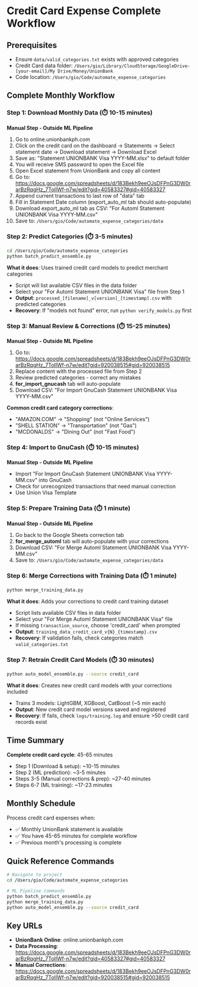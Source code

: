 # Credit Card Expense Complete Workflow

## Prerequisites

- Ensure `data/valid_categories.txt` exists with approved categories
- Credit Card data folder: `/Users/gio/Library/CloudStorage/GoogleDrive-[your-email]/My Drive/Money/UnionBank`
- Code location: `/Users/gio/Code/automate_expense_categories`

## Complete Monthly Workflow

### Step 1: Download Monthly Data (⏱️ 10-15 minutes)

**Manual Step - Outside ML Pipeline**

1. Go to online.unionbankph.com
2. Click on the credit card on the dashboard → Statements → Select statement date → Download statement → Download Excel
3. Save as: "Statement UNIONBANK Visa YYYY-MM.xlsx" to default folder
4. You will receive SMS password to open the Excel file
5. Open Excel statement from UnionBank and copy all content
6. Go to: https://docs.google.com/spreadsheets/d/183Bekh9eeOJsDFPnG3DW0rarBzRqgHz_7TolIWf-n7w/edit?gid=40583327#gid=40583327
7. Append current transactions to last row of "data" tab
8. Fill in Statement Date column (export_auto_ml tab should auto-populate)
9. Download export_auto_ml tab as CSV: "For Automl Statement UNIONBANK Visa YYYY-MM.csv"
10. Save to: `/Users/gio/Code/automate_expense_categories/data`

### Step 2: Predict Categories (⏱️ 3-5 minutes)

```bash
cd /Users/gio/Code/automate_expense_categories
python batch_predict_ensemble.py

```

**What it does**: Uses trained credit card models to predict merchant categories

- Script will list available CSV files in the data folder
- Select your "For Automl Statement UNIONBANK Visa" file from Step 1
- **Output**: `processed_[filename]_v[version]_[timestamp].csv` with predicted categories
- **Recovery**: If "models not found" error, run `python verify_models.py` first

### Step 3: Manual Review & Corrections (⏱️ 15-25 minutes)

**Manual Step - Outside ML Pipeline**

1. Go to: https://docs.google.com/spreadsheets/d/183Bekh9eeOJsDFPnG3DW0rarBzRqgHz_7TolIWf-n7w/edit?gid=920038515#gid=920038515
2. Replace content with the processed file from Step 2
3. Review predicted categories - correct any mistakes
4. **for_import_gnucash** tab will auto-populate
5. Download CSV: "For Import GnuCash Statement UNIONBANK Visa YYYY-MM.csv"

**Common credit card category corrections**:

- "AMAZON.COM" → "Shopping" (not "Online Services")
- "SHELL STATION" → "Transportation" (not "Gas")
- "MCDONALDS" → "Dining Out" (not "Fast Food")

### Step 4: Import to GnuCash (⏱️ 10-15 minutes)

**Manual Step - Outside ML Pipeline**

- Import "For Import GnuCash Statement UNIONBANK Visa YYYY-MM.csv" into GnuCash
- Check for unrecognized transactions that need manual correction
- Use Union Visa Template

### Step 5: Prepare Training Data (⏱️ 1 minute)

**Manual Step - Outside ML Pipeline**

1. Go back to the Google Sheets correction tab
2. **for_merge_automl** tab will auto-populate with your corrections
3. Download CSV: "For Merge Automl Statement UNIONBANK Visa YYYY-MM.csv"
4. Save to: `/Users/gio/Code/automate_expense_categories/data`

### Step 6: Merge Corrections with Training Data (⏱️ 1 minute)

```bash
python merge_training_data.py

```

**What it does**: Adds your corrections to credit card training dataset

- Script lists available CSV files in data folder
- Select your "For Merge Automl Statement UNIONBANK Visa" file
- If missing `transaction_source`, choose 'credit_card' when prompted
- **Output**: `training_data_credit_card_v{N}_{timestamp}.csv`
- **Recovery**: If validation fails, check categories match `valid_categories.txt`

### Step 7: Retrain Credit Card Models (⏱️ 30 minutes)

```bash
python auto_model_ensemble.py --source credit_card

```

**What it does**: Creates new credit card models with your corrections included

- Trains 3 models: LightGBM, XGBoost, CatBoost (~5 min each)
- **Output**: New credit card model versions saved and registered
- **Recovery**: If fails, check `logs/training.log` and ensure >50 credit card records exist

## Time Summary

**Complete credit card cycle**: 45-65 minutes

- Step 1 (Download & setup): ~10-15 minutes
- Step 2 (ML prediction): ~3-5 minutes
- Steps 3-5 (Manual corrections & prep): ~27-40 minutes
- Steps 6-7 (ML training): ~17-23 minutes

## Monthly Schedule

Process credit card expenses when:

- ✅ Monthly UnionBank statement is available
- ✅ You have 45-65 minutes for complete workflow
- ✅ Previous month's processing is complete

## Quick Reference Commands

```bash
# Navigate to project
cd /Users/gio/Code/automate_expense_categories

# ML Pipeline commands
python batch_predict_ensemble.py
python merge_training_data.py
python auto_model_ensemble.py --source credit_card

```

## Key URLs

- **UnionBank Online**: online.unionbankph.com
- **Data Processing**: https://docs.google.com/spreadsheets/d/183Bekh9eeOJsDFPnG3DW0rarBzRqgHz_7TolIWf-n7w/edit?gid=40583327#gid=40583327
- **Manual Corrections**: https://docs.google.com/spreadsheets/d/183Bekh9eeOJsDFPnG3DW0rarBzRqgHz_7TolIWf-n7w/edit?gid=920038515#gid=920038515